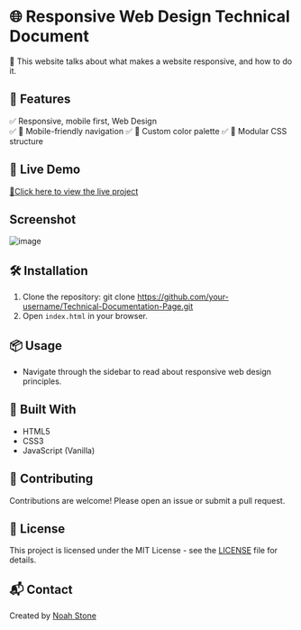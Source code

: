 # 🌐 Responsive Web Design Technical Document

🚀 This website talks about what makes a website responsive, and how to do it.

## 🔧 Features
✅ Responsive, mobile first, Web Design  
✅ 📱 Mobile-friendly navigation 
✅ 🎨 Custom color palette
✅ 🧩 Modular CSS structure

## 🚀 Live Demo
[🔗Click here to view the live project]( https://technical-documentation-pages.netlify.app/)

## Screenshot
![image](https://github.com/user-attachments/assets/8491dd39-9311-45de-8382-31fa7fc0062b)

## 🛠️ Installation
1. Clone the repository: git clone https://github.com/your-username/Technical-Documentation-Page.git
2. Open `index.html` in your browser.

## 📦 Usage
- Navigate through the sidebar to read about responsive web design principles.

## 🧰 Built With
- HTML5
- CSS3
- JavaScript (Vanilla)

## 🤝 Contributing
Contributions are welcome! Please open an issue or submit a pull request.

## 📄 License
This project is licensed under the MIT License - see the [LICENSE](LICENSE) file for details.

## 📬 Contact
Created by [Noah Stone](mailto:gojunoah@gmail.com)
